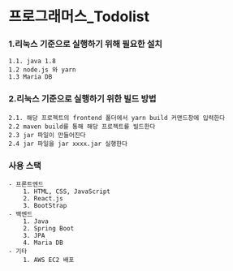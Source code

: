 # 프로그래머스_Todolist

### 1.리눅스 기준으로 실행하기 위해 필요한 설치
 	1.1. java 1.8
	1.2 node.js 와 yarn
	1.3 Maria DB

### 2.리눅스 기준으로 실행하기 위한 빌드 방법
 	2.1. 해당 프로젝트의 frontend 폴더에서 yarn build 커맨드창에 입력한다 
	2.2 maven build를 통해 해당 프로젝트를 빌드한다
	2.3 jar 파일이 만들어진다
	2.4 jar 파일을 jar xxxx.jar 실행한다
### 사용 스택

```
- 프론트엔드
	1. HTML, CSS, JavaScript
	2. React.js
	3. BootStrap
- 백엔드
	1. Java
	2. Spring Boot
	3. JPA
	4. Maria DB
- 기타
	1. AWS EC2 배포
```
